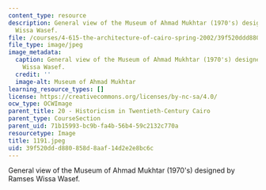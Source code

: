 ```yaml
---
content_type: resource
description: General view of the Museum of Ahmad Mukhtar (1970's) designed by Ramses
  Wissa Wasef.
file: /courses/4-615-the-architecture-of-cairo-spring-2002/39f520ddd880858d8aaf14d2e2e8bc6c_1191.jpeg
file_type: image/jpeg
image_metadata:
  caption: General view of the Museum of Ahmad Mukhtar (1970's) designed by Ramses
    Wissa Wasef.
  credit: ''
  image-alt: Museum of Ahmad Mukhtar
learning_resource_types: []
license: https://creativecommons.org/licenses/by-nc-sa/4.0/
ocw_type: OCWImage
parent_title: 20 - Historicism in Twentieth-Century Cairo
parent_type: CourseSection
parent_uid: 71b15993-bc9b-fa4b-56b4-59c2132c770a
resourcetype: Image
title: 1191.jpeg
uid: 39f520dd-d880-858d-8aaf-14d2e2e8bc6c
---
```

General view of the Museum of Ahmad Mukhtar (1970's) designed by Ramses Wissa Wasef.